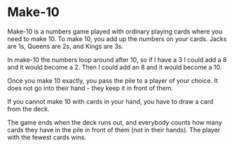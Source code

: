 # Make-10

Make-10 is a numbers game played with ordinary playing cards where you need to make 10. To make 10, you add up the numbers on your cards. Jacks are 1s, Queens are 2s, and Kings are 3s. 

In make-10 the numbers loop around after 10, so if I have a 3 I could add a 8 and it would become a 2. Then I could add an 8 and it would become a 10. 

Once you make 10 exactly, you pass the pile to a player of your choice. It does not go into their hand - they keep it in front of them. 

If you cannot make 10 with cards in your hand, you have to draw a card from the deck. 

The game ends when the deck runs out, and everybody counts how many cards they have in the pile in front of them (not in their hands). The player with the fewest cards wins. 

